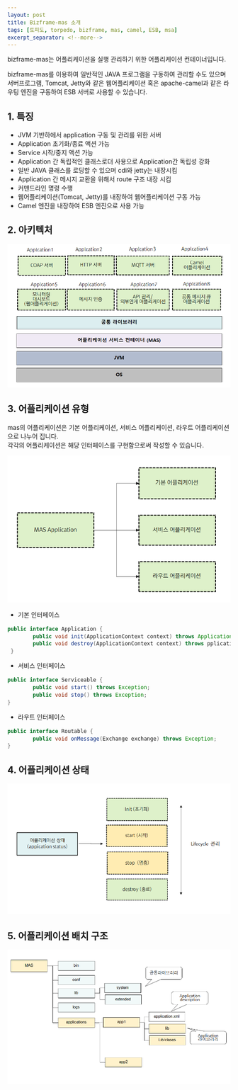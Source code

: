```yaml
---
layout: post
title: Bizframe-mas 소개 
tags: [토피도, torpedo, bizframe, mas, camel, ESB, msa]
excerpt_separator: <!--more-->
---
```


bizframe-mas는 어플리케이션을 실행 관리하기 위한 어플리케이션 컨테이너입니다.  
<!--more-->
bizframe-mas를 이용하여 일반적인 JAVA 프로그램을 구동하여 관리할 수도 있으며
서버프로그램,  Tomcat, Jetty와 같은 웹어플리케이션 혹은 apache-camel과 같은 라우팅 엔진을 구동하여 ESB 서버로 사용할 수 있습니다.    



## 1. 특징  

  * JVM 기반하에서 application 구동 및 관리를 위한 서버
  * Application 초기화/종료 액션 가능
  * Service 시작/중지 액션 가능
  * Application 간 독립적인 클래스로더 사용으로 Application간 독립성 강화
  * 일반 JAVA 클래스를 로딩할 수 있으며 cdi와 jetty는 내장시킴
  * Application 간 메시지 교환을 위해서 route 구조 내장 시킴
  * 커맨드라인 명령 수행
  * 웹어플리케이션(Tomcat, Jetty)를 내장하여 웹어플리케이션 구동 가능
  * Camel 엔진을 내장하여 ESB 엔진으로 사용 가능  



## 2. 아키텍처

 ![bizframe-mas 아키텍처](/images/bizframe-mas-intro/architecture.png)



## 3. 어플리케이션 유형

 mas의 어플리케이션은 기본 어플리케이션, 서비스 어플리케이션, 라우트 어플리케이션으로 나누어 집니다.  
 각각의 어플리케이션은 해당 인터페이스를 구현함으로써 작성할 수 있습니다.  


 ![어플리케이션 ](/images/bizframe-mas-intro/application-type.png)



 - 기본 인터페이스
```java
public interface Application {
		public void init(ApplicationContext context) throws ApplicationException;
		public void destroy(ApplicationContext context) throws pplicationException;
 }
```

 - 서비스 인터페이스
```java
public interface Serviceable {
		public void start() throws Exception;
		public void stop() throws Exception;
}
```

 - 라우트 인터페이스
```java
public interface Routable {
		public void onMessage(Exchange exchange) throws Exception;
}
```



## 4. 어플리케이션 상태


![어플리케이션 상태 ](/images/bizframe-mas-intro/application-status.png)



## 5. 어플리케이션 배치 구조


![어플리케이션 상태 ](/images/bizframe-mas-intro/application-deploy.png)
